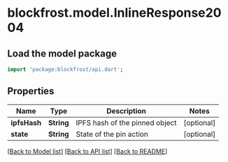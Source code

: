 # blockfrost.model.InlineResponse2004

## Load the model package
```dart
import 'package:blockfrost/api.dart';
```

## Properties
Name | Type | Description | Notes
------------ | ------------- | ------------- | -------------
**ipfsHash** | **String** | IPFS hash of the pinned object | [optional] 
**state** | **String** | State of the pin action | [optional] 

[[Back to Model list]](../README.md#documentation-for-models) [[Back to API list]](../README.md#documentation-for-api-endpoints) [[Back to README]](../README.md)


